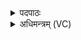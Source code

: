 <details><summary>पदपाठः</summary>

लो॒कम्। पृ॒ण॒। छि॒द्रम्। पृ॒ण॒। अथो॒ इत्यथो॑। सी॒द॒। ध्रु॒वा। त्वम्। इ॒न्द्रा॒ग्नी इती॑न्द्रा॒ग्नी। त्वा॒। बृह॒स्पतिः॑। अ॒स्मिन्। योनौ॑। अ॒सी॒ष॒द॒न्। अ॒सी॒स॒द॒न्नित्य॑सीसदन्। ५९।
</details>

<details><summary>अधिमन्त्रम् (VC)</summary>

- इन्द्राग्नी देवते
- परमेष्ठी ऋषिः
- विराडनुष्टुप्
- गान्धारः
</details>